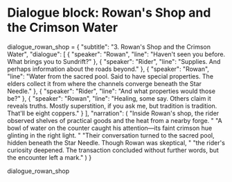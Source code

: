 # Dialogue block: Rowan's Shop and the Crimson Water
dialogue_rowan_shop = {
    "subtitle": "3. Rowan's Shop and the Crimson Water",
    "dialogue": [
        {
            "speaker": "Rowan",
            "line": "Haven't seen you before. What brings you to Sundrift?"
        },
        {
            "speaker": "Rider",
            "line": "Supplies. And perhaps information about the roads beyond."
        },
        {
            "speaker": "Rowan",
            "line": "Water from the sacred pool. Said to have special properties. The elders collect it from where the channels converge beneath the Star Needle."
        },
        {
            "speaker": "Rider",
            "line": "And what properties would those be?"
        },
        {
            "speaker": "Rowan",
            "line": "Healing, some say. Others claim it reveals truths. Mostly superstition, if you ask me, but tradition is tradition. That'll be eight coppers."
        }
    ],
    "narration": (
        "Inside Rowan's shop, the rider observed shelves of practical goods and the heat from a nearby forge. "
        "A bowl of water on the counter caught his attention—its faint crimson hue glinting in the right light. "
        "Their conversation turned to the sacred pool, hidden beneath the Star Needle. Though Rowan was skeptical, "
        "the rider's curiosity deepened. The transaction concluded without further words, but the encounter left a mark."
    )
}

dialogue_rowan_shop